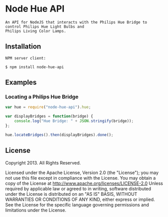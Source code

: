 # Node Hue API

	An API for NodeJS that interacts with the Philips Hue Bridge to control Philips Hue Light Bulbs and
	Philips Living Color Lamps.

## Installation

	NPM server client:

```
$ npm install node-hue-api
```

## Examples

### Locating a Philips Hue Bridge

```js
var hue = require("node-hue-api").hue;

var displayBridges = function(bridge) {
	console.log("Hue Bridge: " + JSON.stringify(bridge));
};

hue.locateBridges().then(displayBridges).done();
```

## License
Copyright 2013. All Rights Reserved.

Licensed under the Apache License, Version 2.0 (the "License"); you may not use this file except in compliance with
the License. You may obtain a copy of the License at
<http://www.apache.org/licenses/LICENSE-2.0>
Unless required by applicable law or agreed to in writing, software distributed under the License is
distributed on an "AS IS" BASIS, WITHOUT WARRANTIES OR CONDITIONS OF ANY KIND, either express or implied.
See the License for the specific language governing permissions and limitations under the License.